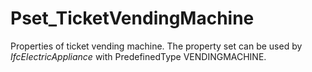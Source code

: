 # Pset_TicketVendingMachine

Properties of ticket vending machine. The property set can be used by _IfcElectricAppliance_ with PredefinedType VENDINGMACHINE.<!-- end of definition -->
